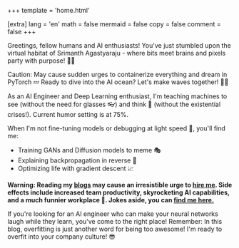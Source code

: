 +++
template = 'home.html'

[extra]
lang = 'en'
math = false
mermaid = false
copy = false
comment = false
+++

Greetings, fellow humans and AI enthusiasts! You've just stumbled upon the virtual habitat of Srimanth Agastyaraju - where bits meet brains and pixels party with purpose! 🎉🧠

Caution: May cause sudden urges to containerize everything and dream in PyTorch 💤
Ready to dive into the AI ocean? Let's make waves together! 🌊🤖

As an AI Engineer and Deep Learning enthusiast, I'm teaching machines to see (without the need for glasses 👓) and think 🤔 (without the existential crises!). Current humor setting is at 75%.

<!-- I trained a deep learning model to write jokes, but its humor was too convolutional for most people 👀 -->

When I'm not fine-tuning models or debugging at light speed 💨, you'll find me:
+ Training GANs and Diffusion models to meme 🎭
+ Explaining backpropagation in reverse 🔄
+ Optimizing life with gradient descent 📈

**Warning: Reading my [blogs](/blog) may cause an irresistible urge to [hire me](mailto:srimanthagastyaraju.98@gmail.com). Side effects include increased team productivity, skyrocketing AI capabilities, and a much funnier workplace 💯. Jokes aside, you can [find me here.](/about)** 

If you're looking for an AI engineer who can make your neural networks laugh while they learn, you've come to the right place! Remember: In this blog, overfitting is just another word for being too awesome! I'm ready to overfit into your company culture! 😎
